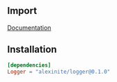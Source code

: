 #

## Import

[Documentation](https://alexasterisk.github.io/WallyPackages/logger/)

## Installation

```toml
[dependencies]
Logger = "alexinite/logger@0.1.0"
```
